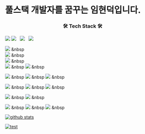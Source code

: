 <h1>풀스택 개발자를 꿈꾸는 임현덕입니다.</h1>
<h3 align="center"><b>🛠 Tech Stack 🛠</b></h3>
<img src="https://img.shields.io/badge/HTML5-E34F26?style=flat-square&logo=HTML5&logoColor=white"/>
<img src="https://img.shields.io/badge/CSS3-1572B6?style=flat-square&logo=CSS3&logoColor=white"/> &nbsp
<img src="https://img.shields.io/badge/JavaScript-F7DF1E?style=flat-square&logo=JavaScript&logoColor=white"/> &nbsp
<img src="https://img.shields.io/badge/jquery-0769AD?style=for-the-badge&logo=jquery&logoColor=white"> &nbsp

<img src="https://img.shields.io/badge/C-A8B9CC?style=flat-square&logo=C&logoColor=white"/> &nbsp  
<img src="https://img.shields.io/badge/java-007396?style=for-the-badge&logo=java&logoColor=white"/> &nbsp  
<img src="https://img.shields.io/badge/Python-3776AB?style=for-the-badge&logo=Python&logoColor=white"/> &nbsp  
<img src="https://img.shields.io/badge/c++-00599C?style=for-the-badge&logo=c%2B%2B&logoColor=white"/> &nbsp
<img src="https://img.shields.io/badge/c-A8B9CC?style=flat-square&logo=C&logoColor=white"/> &nbsp 

<img src="https://img.shields.io/badge/oracle-F80000?style=for-the-badge&logo=oracle&logoColor=white"/> &nbsp
<img src="https://img.shields.io/badge/mysql-4479A1?style=for-the-badge&logo=mysql&logoColor=white"/> &nbsp
<img src="https://img.shields.io/badge/mariaDB-003545?style=for-the-badge&logo=mariaDB&logoColor=white"/> &nbsp

<img src="https://img.shields.io/badge/spring-6DB33F?style=for-the-badge&logo=spring&logoColor=white"/> &nbsp
<img src="https://img.shields.io/badge/springboot-6DB33F?style=for-the-badge&logo=springboot&logoColor=white"/> &nbsp
<img src="https://img.shields.io/badge/bootstrap-7952B3?style=for-the-badge&logo=bootstrap&logoColor=white"/> &nbsp

<img src="https://img.shields.io/badge/linux-FCC624?style=for-the-badge&logo=linux&logoColor=black"/> &nbsp
<img src="https://img.shields.io/badge/apache tomcat-F8DC75?style=for-the-badge&logo=apachetomcat&logoColor=white"/> &nbsp

<img src="https://img.shields.io/badge/github-181717?style=for-the-badge&logo=github&logoColor=white"/> &nbsp
<img src="https://img.shields.io/badge/git-F05032?style=for-the-badge&logo=git&logoColor=white"/> &nbsp
<img src="https://img.shields.io/badge/gradle-02303A?style=for-the-badge&logo=gradle&logoColor=white"/> &nbsp


[![github stats](https://github-readme-stats.vercel.app/api?username=blueduckgraymouse&show_icons=true)](https://github.com/anuraghazra/github-readme-stats)

[![test](https://github-readme-stats.vercel.app/api/top-langs/?username=blueduckgraymouse&layout=compact)](https://github.com/junsuk5?tab=repositories)

